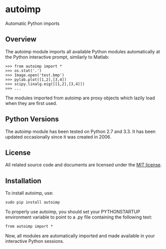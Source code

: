 # autoimp
Automatic Python imports

Overview
--------

The autoimp module imports all available Python modules automatically at the Python interactive prompt, similarly to Matlab:

    >>> from autoimp import *
    >>> os.stat('.')
    >>> Image.open('test.bmp')
    >>> pylab.plot([1,2],[3,4])
    >>> scipy.linalg.eig([[1,2],[3,4]])
    >>> ...

The modules imported from autoimp are proxy objects which lazily load when they are first used.

Python Versions
---------------

The autoimp module has been tested on Python 2.7 and 3.3. It has been updated occasionally since it was created in 2006.

License
-------

All related source code and documents are licensed under the [MIT license](http://opensource.org/licenses/MIT).

Installation
------------

To install autoimp, use:

    sudo pip install autoimp

To properly use autoimp, you should set your PYTHONSTARTUP environment variable to point to a .py file containing the following text:

    from autoimp import *

Now, all modules are automatically imported and made available in your interactive Python sessions.
